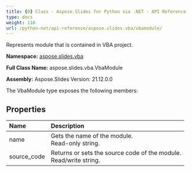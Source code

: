 ```yaml
---
title: {0} Class - Aspose.Slides for Python via .NET - API Reference
type: docs
weight: 110
url: /python-net/api-reference/aspose.slides.vba/vbamodule/
---
```


Represents module that is contained in VBA project.

**Namespace:** [aspose.slides.vba](/python-net/api-reference/aspose.slides.vba/)

**Full Class Name:** aspose.slides.vba.VbaModule

**Assembly:**  Aspose.Slides Version: 21.12.0.0

The VbaModule type exposes the following members:
## **Properties**
|**Name**|**Description**|
| :- | :- |
|name|Gets the name of the module.<br/>            Read-only string.|
|source_code|Returns or sets the source code of the module.<br/>            Read/write string.|
